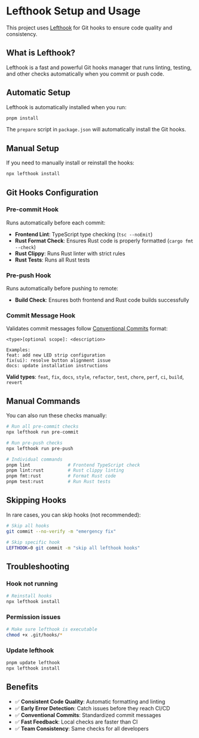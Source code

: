 # Lefthook Setup and Usage

This project uses [Lefthook](https://github.com/evilmartians/lefthook) for Git hooks to ensure code quality and consistency.

## What is Lefthook?

Lefthook is a fast and powerful Git hooks manager that runs linting, testing, and other checks automatically when you commit or push code.

## Automatic Setup

Lefthook is automatically installed when you run:

```bash
pnpm install
```

The `prepare` script in `package.json` will automatically install the Git hooks.

## Manual Setup

If you need to manually install or reinstall the hooks:

```bash
npx lefthook install
```

## Git Hooks Configuration

### Pre-commit Hook

Runs automatically before each commit:

- **Frontend Lint**: TypeScript type checking (`tsc --noEmit`)
- **Rust Format Check**: Ensures Rust code is properly formatted (`cargo fmt --check`)
- **Rust Clippy**: Runs Rust linter with strict rules
- **Rust Tests**: Runs all Rust tests

### Pre-push Hook

Runs automatically before pushing to remote:

- **Build Check**: Ensures both frontend and Rust code builds successfully

### Commit Message Hook

Validates commit messages follow [Conventional Commits](https://www.conventionalcommits.org/) format:

```
<type>[optional scope]: <description>

Examples:
feat: add new LED strip configuration
fix(ui): resolve button alignment issue
docs: update installation instructions
```

**Valid types**: `feat`, `fix`, `docs`, `style`, `refactor`, `test`, `chore`, `perf`, `ci`, `build`, `revert`

## Manual Commands

You can also run these checks manually:

```bash
# Run all pre-commit checks
npx lefthook run pre-commit

# Run pre-push checks
npx lefthook run pre-push

# Individual commands
pnpm lint              # Frontend TypeScript check
pnpm lint:rust         # Rust clippy linting
pnpm fmt:rust          # Format Rust code
pnpm test:rust         # Run Rust tests
```

## Skipping Hooks

In rare cases, you can skip hooks (not recommended):

```bash
# Skip all hooks
git commit --no-verify -m "emergency fix"

# Skip specific hook
LEFTHOOK=0 git commit -m "skip all lefthook hooks"
```

## Troubleshooting

### Hook not running
```bash
# Reinstall hooks
npx lefthook install
```

### Permission issues
```bash
# Make sure lefthook is executable
chmod +x .git/hooks/*
```

### Update lefthook
```bash
pnpm update lefthook
npx lefthook install
```

## Benefits

- ✅ **Consistent Code Quality**: Automatic formatting and linting
- ✅ **Early Error Detection**: Catch issues before they reach CI/CD
- ✅ **Conventional Commits**: Standardized commit messages
- ✅ **Fast Feedback**: Local checks are faster than CI
- ✅ **Team Consistency**: Same checks for all developers
